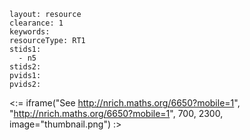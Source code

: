 ````
layout: resource
clearance: 1
keywords:
resourceType: RT1
stids1: 
  - n5
stids2:
pvids1:
pvids2:

````

<:= iframe("See http://nrich.maths.org/6650?mobile=1", "http://nrich.maths.org/6650?mobile=1", 700, 2300, image="thumbnail.png") :>

